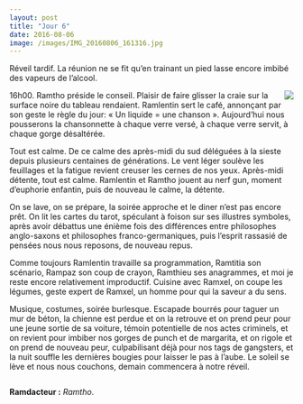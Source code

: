 ```yaml
---
layout: post
title: "Jour 6"
date: 2016-08-06
image: /images/IMG_20160806_161316.jpg
---
```


Réveil tardif. La réunion ne se fit qu’en trainant un pied lasse encore imbibé des vapeurs de l’alcool.

<div style="float:right; max-width: 500px;"><img src="/images/IMG_20160806_161316.jpg" style="max-width: 500px"></div>

16h00. Ramtho préside le conseil. Plaisir de faire glisser la craie sur la surface noire du tableau rendaient. Ramlentin sert le café, annonçant par son geste le règle du jour: « Un liquide = une chanson ». Aujourd’hui nous pousserons la chansonnette à chaque verre versé, à chaque verre servit, à chaque gorge désaltérée.
 
Tout est calme. De ce calme des après-midi du sud déléguées à la sieste depuis plusieurs centaines de générations. Le vent léger soulève les feuillages et la fatigue revient creuser les cernes de nos yeux. Après-midi détente, tout est calme. Ramlentin et Ramtho jouent au nerf gun, moment d’euphorie enfantin, puis de nouveau le calme, la détente.

On se lave, on se prépare, la soirée approche et le diner n’est pas encore prêt. On lit les cartes du tarot, spéculant à foison sur ses illustres symboles, après avoir débattus une énième fois des différences entre philosophes anglo-saxons et philosophes franco-germaniques, puis l’esprit rassasié de pensées nous nous reposons, de nouveau repus.

Comme toujours Ramlentin travaille sa programmation, Ramtitia son scénario, Rampaz son coup de crayon, Ramthieu ses anagrammes, et moi je reste encore relativement improductif. Cuisine avec Ramxel, on coupe les légumes, geste expert de Ramxel, un homme pour qui la saveur a du sens.

Musique, costumes, soirée burlesque. Escapade bourrés pour taguer un mur de béton, la chienne est perdue et on la retrouve et on prend peur pour une jeune sortie de sa voiture, témoin potentielle de nos actes criminels, et on revient pour imbiber nos gorges de punch et de margarita, et on rigole et on prend de nouveau peur, culpabilisant déjà pour nos tags de gangsters, et la nuit souffle les dernières bougies pour laisser le pas à l’aube. Le soleil se lève et nous nous couchons, demain commencera à notre réveil. 

<div class="box alt">
	<div class="row uniform 50%">
		<div class="4u"><span class="image fit"><img src="/images/IMG_20160807_013418.jpg" alt="" /></span></div>
		<div class="8u"><span class="image fit"><img src="/images/IMG_20160807_013401.jpg" alt="" /></span></div>
		<div class="4u"><span class="image fit"><img src="/images/DSC03820.JPG" alt="" /></span></div>
		<div class="4u"><span class="image fit"><img src="/images/DSC03823.JPG" alt="" /></span></div>
		<div class="4u"><span class="image fit"><img src="/images/DSC03830.JPG" alt="" /></span></div>
		<div class="4u"><span class="image fit"><img src="/images/DSC03838.JPG" alt="" /></span></div>
		<div class="6u"><span class="image fit"><img src="/images/DSC03839.JPG" alt="" /></span></div>
		<div class="4u"><span class="image fit"><img src="/images/DSC03840.JPG" alt="" /></span></div>
		<div class="4u"><span class="image fit"><img src="/images/DSC03841.JPG" alt="" /></span></div>
		<div class="4u"><span class="image fit"><img src="/images/DSC03842.JPG" alt="" /></span></div>
		<div class="4u"><span class="image fit"><img src="/images/DSC03843.JPG" alt="" /></span></div>
	</div>
</div>

**Ramdacteur :** *Ramtho*.
